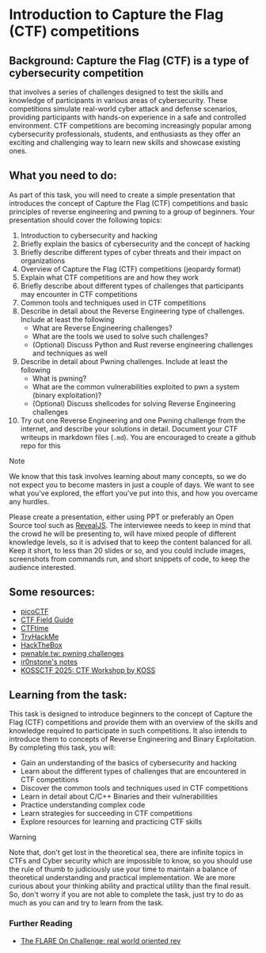 # Introduction to Capture the Flag (CTF) competitions

## Background: Capture the Flag (CTF) is a type of cybersecurity competition
that involves a series of challenges designed to test the skills and knowledge
of participants in various areas of cybersecurity. These competitions simulate
real-world cyber attack and defense scenarios, providing participants with
hands-on experience in a safe and controlled environment. CTF competitions are
becoming increasingly popular among cybersecurity professionals, students, and
enthusiasts as they offer an exciting and challenging way to learn new skills
and showcase existing ones.

## What you need to do:

As part of this task, you will need to create a simple presentation that
introduces the concept of Capture the Flag (CTF) competitions and basic
principles of reverse engineering and pwning to a group of beginners. Your
presentation should cover the following topics:

1. Introduction to cybersecurity and hacking
1. Briefly explain the basics of cybersecurity and the concept of hacking
1. Briefly describe different types of cyber threats and their impact on organizations
1. Overview of Capture the Flag (CTF) competitions (jeopardy format)
1. Explain what CTF competitions are and how they work
1. Briefly describe about different types of challenges that participants may
   encounter in CTF competitions
1. Common tools and techniques used in CTF competitions
1. Describe in detail about the Reverse Engineering type of challenges. Include at least the following
    - What are Reverse Engineering challenges?
    - What are the tools we used to solve such challenges?
    - (Optional) Discuss Python and Rust reverse engineering challenges and techniques as well
1. Describe in detail about Pwning challenges. Include at least the following
    - What is pwning?
    - What are the common vulnerabilities exploited to pwn a system (binary exploitation)? 
    - (Optional) Discuss shellcodes
   for solving Reverse Engineering challenges
1. Try out one Reverse Engineering and one Pwning challenge from the internet,
   and describe your solutions in detail. Document your CTF writeups in markdown
   files (`.md`). You are encouraged to create a github repo for this

> [!NOTE] 
> We know that this task involves learning about many concepts, so we do
> not expect you to become masters in just a couple of days. We want to see
> what you've explored, the effort you've put into this, and how you overcame
> any hurdles.

Please create a presentation, either using PPT or preferably an Open Source
tool such as [RevealJS](https://revealjs.com/). The interviewee needs to keep
in mind that the crowd he will be presenting to, will have mixed people of
different knowledge levels, so it is advised that to keep the content balanced
for all. Keep it short, to less than 20 slides or so, and you could include
images, screenshots from commands run, and short snippets of code, to keep the
audience interested.

## Some resources:

- [picoCTF](https://picoctf.org/)
- [CTF Field Guide](https://trailofbits.github.io/ctf/)
- [CTFtime](https://ctftime.org/)
- [TryHackMe](https://tryhackme.com/)
- [HackTheBox](https://www.hackthebox.eu/)
- [pwnable.tw: pwning challenges](https://pwnable.tw/challenge/)
- [ir0nstone's notes](https://ir0nstone.gitbook.io/notes)
- [KOSSCTF 2025: CTF Workshop by KOSS](https://github.com/kossiitkgp/KossCTF-2025)

## Learning from the task:

This task is designed to introduce beginners to the concept of Capture the Flag
(CTF) competitions and provide them with an overview of the skills and
knowledge required to participate in such competitions. It also intends to
introduce them to concepts of Reverse Engineering and Binary Exploitation. By
completing this task, you will:

- Gain an understanding of the basics of cybersecurity and hacking
- Learn about the different types of challenges that are encountered in CTF
competitions
- Discover the common tools and techniques used in CTF competitions
- Learn in detail about C/C++ Binaries and their vulnerabilities
- Practice understanding complex code
- Learn strategies for succeeding in CTF competitions
- Explore resources for learning and practicing CTF skills

> [!WARNING]
> Note that, don't get lost in the theoretical sea, there are infinite topics in
> CTFs and Cyber security which are impossible to know, so you should use the
> rule of thumb to judiciously use your time to maintain a balance of theoretical
> understanding and practical implementation. We are more curious about your
> thinking ability and practical utility than the final result. So, don't worry
> if you are not able to complete the task, just try to do as much as you can and
> try to learn from the task.

### Further Reading

- [The FLARE On Challenge: real world oriented rev](https://flare-on.com/)
